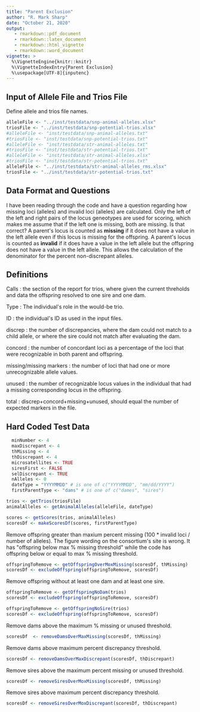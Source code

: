 ```yaml
---
title: "Parent Exclusion"
author: "R. Mark Sharp"
date: "October 21, 2020"
output: 
   - rmarkdown::pdf_document
   - rmarkdown::latex_document
   - rmarkdown::html_vignette
   - rmarkdown::word_document
vignette: >
  %\VignetteEngine{knitr::knitr}
  %\VignetteIndexEntry{Parent Exclusion}
  %\usepackage[UTF-8]{inputenc}
---
```




## Input of Allele File and Trios File

Define allele and trios file names.


```r
alleleFile <- "../inst/testdata/snp-animal-alleles.xlsx"
triosFile <- "../inst/testdata/snp-potential-trios.xlsx"
#alleleFile <- "inst/testdata/snp-animal-alleles.txt"
#triosFile <- "inst/testdata/snp-potential-trios.txt"
#alleleFile <- "inst/testdata/str-animal-alleles.txt"
#triosFile <- "inst/testdata/str-potential-trios.txt"
#alleleFile <- "inst/testdata/str-animal-alleles.xlsx"
#triosFile <- "inst/testdata/str-potential-trios.txt"
alleleFile <- "../inst/testdata/str-animal-alleles_rms.xlsx"
triosFile <- "../inst/testdata/str-potential-trios.txt"
```

## Data Format and Questions

I have been reading through the code and have a question regarding how missing 
loci (alleles) and invalid loci (alleles) are calculated.
Only the left of the left and right pairs of the locus geneotypes are used for 
scoring, which makes me assume that if the left one is missing, 
both are missing. Is that correct?
A parent's locus is counted as __missing__ if it does not have a value in the 
left allele even if this locus is missing for the offspring.
A parent's locus is counted as __invalid__ if it does have a value in the left 
allele but the offspring does not have a value in the left allele.
This allows the calculation of the denominator for the percent non-discrepant 
alleles.

## Definitions

Calls
 : the section of the report for trios, where given the current threholds and 
   data the offspring resolved to one sire and one dam.

Type
 : The individual's role in the would-be trio.
  
ID
 : the individual's ID as used in the input files.
 
discrep
 : the number of discrepancies, where the dam could not match to a child allele,
   or where the sire could not match after evaluating the dam.
 
concord
 : the number of concordant loci as a percentage of the loci that were 
   recognizable in both parent and offspring.

missing/missing markers
 : the number of loci that had one or more unrecognizable allele values.
 
unused
 : the number of recognizable locus values in the individual that had a missing
   corresponding locus in the offspring.
   
total
 : discrep+concord+missing+unused, should equal the number of expected markers 
 in the file.
    

## Hard Coded Test Data


```r
  minNumber <- 4
  maxDiscrepant <- 4
  thMissing <- 4
  thDiscrepant <- 4
  microsatellites <- TRUE
  siresFirst <- FALSE
  selDiscrepant <- TRUE
  nAlleles <- 0
  dateType = "YYYYMMDD" # is one of c("YYYYMMDD", "mm/dd/YYYY")
  firstParentType <- "dams" # is one of c("dames", "sires")
```




```r
trios <- getTrios(triosFile)
animalAlleles <- getAnimalAlleles(alleleFile, dateType)
```


```r
scores <- getScores(trios, animalAlleles)
scoresDf <- makeScoresDf(scores, firstParentType)
```

Remove offspring greater than maxium percent missing
(100 * invalid loci / number of alleles). 
The figure wording on the consortium's site is wrong. 
It has "offspring below max % missing threshold" while the code
has offspring below or equal to max % missing threshold.


```r
offspringToRemove <- getOffspringOverMoxMissing(scoresDf, thMissing)
scoresDf <- excludeOffspring(offspringToRemove, scoresDf)
```

Remove offspring without at least one dam and at least one sire.


```r
offspringToRemove <- getOffspringNoDam(trios)
scoresDf <- excludeOffspring(offspringToRemove, scoresDf)

offspringToRemove <- getOffspringNoSire(trios)
scoresDf <- excludeOffspring(offspringToRemove, scoresDf)
```

Remove dams above the maximum % missing or unused threshold.


```r
scoresDf  <- removeDamsOverMaxMissing(scoresDf, thMissing)
```

Remove dams above maximum percent discrepancy threshold.


```r
scoresDf <- removeDamsOverMaxDiscrepant(scoresDf, thDiscrepant)
```

Remove sires above the maximum percent missing or unused threshold.


```r
scoresDf <- removeSiresOverMoxMissing(scoresDf, thMissing)
```

Remove sires above maximum percent discrepancy threshold.



```r
scoresDf <- removeSiresOverMoxDiscrepant(scoresDf, thDiscrepant)
```
